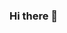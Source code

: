 ### Hi there 👋

<!--
**Calciferseggshells/Calciferseggshells** is a ✨ _special_ ✨ repository because its `README.md` (this file) appears on your GitHub profile.

Here are some ideas to get you started:

- 🔭 I’m currently working on simple beginner projects.
- 🌱 I’m currently learning python, java script on my own and doing the Havard CS50 course as support.
- 😄 Pronouns: she/her
- ⚡ Fun fact: I'm actually not the shell of an egg :(

-->
